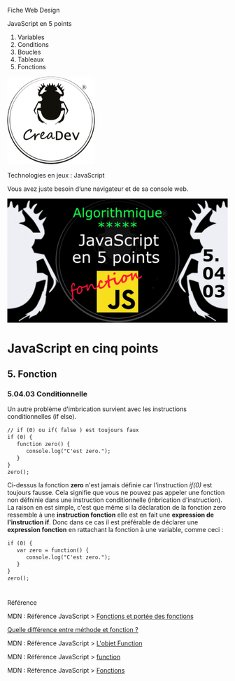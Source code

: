 Fiche Web Design

JavaScript en 5 points
1.  Variables
2.  Conditions
3.  Boucles
4.  Tableaux
5.  Fonctions

[![CreaDev](../images/logo-creadev-210207-R-200.png)](http://www.creadev.ninja/)

Technologies en jeux : JavaScript

Vous avez juste besoin d’une navigateur et de sa console web.

[![Le modulo en JavaScript](../images/JS-en-5-pts-05-04-03-conditionnelle.png)](https://www.youtube.com/watch?v=7rsVX8MDzXg)

# JavaScript en cinq points

## 5. Fonction

### 5.04.03 Conditionnelle

Un autre problème d'imbrication survient avec les instructions conditionnelles (if else).

	// if (0) ou if( false ) est toujours faux
	if (0) {
	   function zero() {
		  console.log("C'est zero.");
	   }
	}
	zero(); 

Ci-dessus la fonction **zero** n'est jamais définie car l'instruction *if(0)* est toujours fausse. Cela signifie que vous ne pouvez pas appeler une fonction non défninie dans une instruction conditionnelle (inbrication d'instruction). La raison en est simple, c'est que même si la déclaration de la fonction zero ressemble à une **instruction fonction** elle est en fait une **expression de l'instruction if**. Donc dans ce cas il est préférable de déclarer une **expression fonction** en rattachant la fonction à une variable, comme ceci :

	if (0) {
	   var zero = function() {
		  console.log("C'est zero.");
	   }
	}
	zero(); 

#
Référence

MDN : Référence JavaScript > [Fonctions et portée des fonctions](https://developer.mozilla.org/fr/docs/Web/JavaScript/Reference/Functions)

[Quelle différence entre méthode et fonction ?](https://jacques-guizol.developpez.com/javascript/?page=page_5#LV-C)

MDN : Référence JavaScript > [L'objet Function](https://developer.mozilla.org/fr/docs/conflicting/Web/JavaScript/Guide#Lobjet_Function)

MDN : Référence JavaScript > [function](https://developer.mozilla.org/fr/docs/Web/JavaScript/Reference/Statements/function)

MDN : Référence JavaScript > [Fonctions](https://developer.mozilla.org/fr/docs/Web/JavaScript/Guide/Functions)